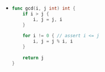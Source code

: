 - ```go
  func gcd(i, j int) int {
      if i > j {
          i, j = j, i
      }
      
      for i != 0 { // assert i <= j
          i, j = j % i, i
      }
      
      return j
  }
  
  ```